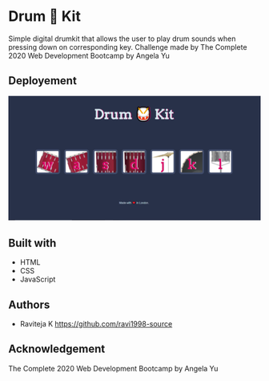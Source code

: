 # Drum 🥁 Kit

Simple digital drumkit that allows the user to play drum sounds when pressing down on corresponding key. Challenge made by The Complete 2020 Web Development Bootcamp by Angela Yu


## Deployement

![alt text](https://github.com/ravi1998-source/DrumKit/blob/main/images/drumm.png)

## Built with
* HTML
* CSS
* JavaScript

## Authors
* Raviteja K https://github.com/ravi1998-source

## Acknowledgement

The Complete 2020 Web Development Bootcamp by Angela Yu

